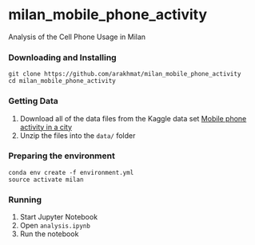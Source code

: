 # milan_mobile_phone_activity
Analysis of the Cell Phone Usage in Milan

### Downloading and Installing
```
git clone https://github.com/arakhmat/milan_mobile_phone_activity
cd milan_mobile_phone_activity
```

### Getting Data
1. Download all of the data files from the Kaggle data set [Mobile phone activity in a city](https://www.kaggle.com/marcodena/mobile-phone-activity/data)
2. Unzip the files into the `data/` folder

### Preparing the environment
```
conda env create -f environment.yml
source activate milan
```

### Running
1. Start Jupyter Notebook
2. Open `analysis.ipynb`
3. Run the notebook
